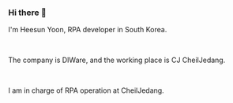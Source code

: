 ### Hi there 👋

<!--
**Heesun-Yoon/Heesun-Yoon** is a ✨ _special_ ✨ repository because its `README.md` (this file) appears on your GitHub profile.

Here are some ideas to get you started:

- 🔭 I’m currently working on ...
- 🌱 I’m currently learning ...
- 👯 I’m looking to collaborate on ...
- 🤔 I’m looking for help with ...
- 💬 Ask me about ...
- 📫 How to reach me: ...
- 😄 Pronouns: ...
- ⚡ Fun fact: ...
-->


I'm Heesun Yoon, RPA developer in South Korea.

<br>

The company is DIWare, and the working place is CJ CheilJedang.

<br>

I am in charge of RPA operation at CheilJedang.
